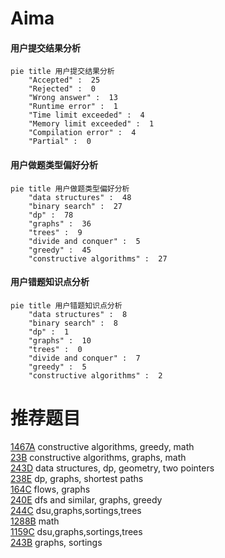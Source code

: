 # Aima

<!-- tabs:start -->



#### **用户提交结果分析**

```mermaid
pie title 用户提交结果分析
    "Accepted" :  25
    "Rejected" :  0
    "Wrong answer" :  13
    "Runtime error" :  1
    "Time limit exceeded" :  4
    "Memory limit exceeded" :  1
    "Compilation error" :  4
    "Partial" :  0
```

#### **用户做题类型偏好分析**

```mermaid
pie title 用户做题类型偏好分析
    "data structures" :  48
    "binary search" :  27
    "dp" :  78
    "graphs" :  36
    "trees" :  9
    "divide and conquer" :  5
    "greedy" :  45
    "constructive algorithms" :  27
```
#### **用户错题知识点分析**

```mermaid
pie title 用户错题知识点分析
    "data structures" :  8
    "binary search" :  8
    "dp" :  1
    "graphs" :  10
    "trees" :  0
    "divide and conquer" :  7
    "greedy" :  5
    "constructive algorithms" :  2
```



<!-- tabs:end -->
# 推荐题目
[1467A](https://codeforces.com/contest/1467/problem/A)		constructive algorithms,
                        greedy,
                        math		  
[23B](https://codeforces.com/contest/23/problem/B)		constructive algorithms,
                        graphs,
                        math		  
[243D](https://codeforces.com/contest/243/problem/D)		data structures,
                        dp,
                        geometry,
                        two pointers		  
[238E](https://codeforces.com/contest/238/problem/E)		dp,
                        graphs,
                        shortest paths		  
[164C](https://codeforces.com/contest/164/problem/C)		flows,
                        graphs		  
[240E](https://codeforces.com/contest/240/problem/E)		dfs and similar,
                        graphs,
                        greedy		  
[244C](https://codeforces.com/contest/244/problem/C)		dsu,graphs,sortings,trees		  
[1288B](https://codeforces.com/contest/1288/problem/B)		math		  
[1159C](https://codeforces.com/contest/1159/problem/C)		dsu,graphs,sortings,trees		  
[243B](https://codeforces.com/contest/243/problem/B)		graphs,
                        sortings		  
